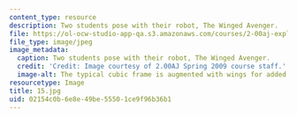 ```yaml
---
content_type: resource
description: Two students pose with their robot, The Winged Avenger.
file: https://ol-ocw-studio-app-qa.s3.amazonaws.com/courses/2-00aj-exploring-sea-space-earth-fundamentals-of-engineering-design-spring-2009/02154c0b6e8e49be55501ce9f96b36b1_15.jpg
file_type: image/jpeg
image_metadata:
  caption: Two students pose with their robot, The Winged Avenger.
  credit: 'Credit: Image courtesy of 2.00AJ Spring 2009 course staff.'
  image-alt: The typical cubic frame is augmented with wings for added stability.
resourcetype: Image
title: 15.jpg
uid: 02154c0b-6e8e-49be-5550-1ce9f96b36b1
---
```

